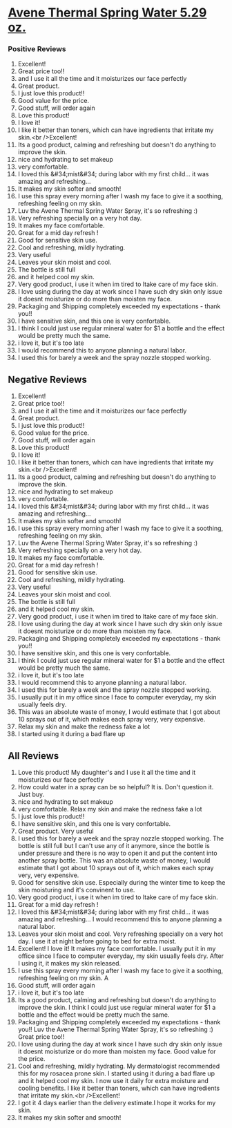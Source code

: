 # [Avene Thermal Spring Water 5.29 oz.](https://products.checkmycream.com/products/Avene-Thermal-Spring-Water-5.29-oz..html)

### Positive Reviews

<ol>
      <li>Excellent!</li>
      <li>Great price too!!</li>
      <li>and I use it all the time and it moisturizes our face perfectly</li>
      <li>Great product.</li>
      <li>I just love this product!!</li>
      <li>Good value for the price.</li>
      <li>Good stuff, will order again</li>
      <li>Love this product!  </li>
      <li>I love it!</li>
      <li>I like it better than toners, which can have ingredients that irritate my skin.&lt;br /&gt;Excellent!</li>
      <li>Its a good product, calming and refreshing but doesn&#x27;t do anything to improve the skin.</li>
      <li>nice and hydrating to set makeup</li>
      <li>very comfortable.</li>
      <li>I loved this &amp;#34;mist&amp;#34; during labor with my first child... it was amazing and refreshing...</li>
      <li>It makes my skin softer and smooth!</li>
      <li>I use this spray every morning after I wash my face to give it a soothing, refreshing feeling on my skin.</li>
      <li>Luv the Avene Thermal Spring Water Spray, it&#x27;s so refreshing :)</li>
      <li>Very refreshing specially on a very hot day.  </li>
      <li>It makes my face comfortable.</li>
      <li>Great for a mid day refresh !</li>
      <li>Good for sensitive skin use.</li>
      <li>Cool and refreshing, mildly hydrating.</li>
      <li>Very useful</li>
      <li>Leaves your skin moist and cool.</li>
      <li>The bottle is still full</li>
      <li>and it helped cool my skin.</li>
      <li>Very good product, i use it when im tired to ltake care of my face skin.</li>
      <li>I love using during the day at work since I have such dry skin only issue it doesnt moisturize or do more than moisten my face.  </li>
      <li>Packaging and Shipping completely exceeded my expectations - thank you!!</li>
      <li>I have sensitive skin, and this one is very confortable.</li>
      <li>I think I could just use regular mineral water for $1 a bottle and the effect would be pretty much the same.</li>
      <li>i love it, but it&#x27;s too late</li>
      <li>I would recommend this to anyone planning a natural labor.</li>
      <li>I used this for barely a week and the spray nozzle stopped working.</li>
</ol>


<h2>Negative Reviews</h2>
<ol>
<li> Excellent!</li>
<li> Great price too!!</li>
<li> and I use it all the time and it moisturizes our face perfectly</li>
<li> Great product.</li>
<li> I just love this product!!</li>
<li> Good value for the price.</li>
<li> Good stuff, will order again</li>
<li> Love this product!  </li>
<li> I love it!</li>
<li> I like it better than toners, which can have ingredients that irritate my skin.&lt;br /&gt;Excellent!</li>
<li> Its a good product, calming and refreshing but doesn&#x27;t do anything to improve the skin.</li>
<li> nice and hydrating to set makeup</li>
<li> very comfortable.</li>
<li> I loved this &amp;#34;mist&amp;#34; during labor with my first child... it was amazing and refreshing...</li>
<li> It makes my skin softer and smooth!</li>
<li> I use this spray every morning after I wash my face to give it a soothing, refreshing feeling on my skin.</li>
<li> Luv the Avene Thermal Spring Water Spray, it&#x27;s so refreshing :)</li>
<li> Very refreshing specially on a very hot day.  </li>
<li> It makes my face comfortable.</li>
<li> Great for a mid day refresh !</li>
<li> Good for sensitive skin use.</li>
<li> Cool and refreshing, mildly hydrating.</li>
<li> Very useful</li>
<li> Leaves your skin moist and cool.</li>
<li> The bottle is still full</li>
<li> and it helped cool my skin.</li>
<li> Very good product, i use it when im tired to ltake care of my face skin.</li>
<li> I love using during the day at work since I have such dry skin only issue it doesnt moisturize or do more than moisten my face.  </li>
<li> Packaging and Shipping completely exceeded my expectations - thank you!!</li>
<li> I have sensitive skin, and this one is very confortable.</li>
<li> I think I could just use regular mineral water for $1 a bottle and the effect would be pretty much the same.</li>
<li> i love it, but it&#x27;s too late</li>
<li> I would recommend this to anyone planning a natural labor.</li>
<li> I used this for barely a week and the spray nozzle stopped working.</li>
<li> I usually put it in my office since I face to computer everyday, my skin usually feels dry.</li>
<li> This was an absolute waste of money, I would estimate that I got about 10 sprays out of it, which makes each spray very, very expensive.</li>
<li> Relax my skin and make the redness fake a lot</li>
<li> I started using it during a bad flare up</li>
</ol>

<h2>All Reviews</h2>

<ol>
    <li> Love this product!  My daughter&#x27;s and I use it all the time and it moisturizes our face perfectly</li>
    <li> How could water in a spray can be so helpful? It is. Don&#x27;t question it. Just buy.</li>
    <li> nice and hydrating to set makeup</li>
    <li> very comfortable. Relax my skin and make the redness fake a lot</li>
    <li> I just love this product!!</li>
    <li> I have sensitive skin, and this one is very confortable.</li>
    <li> Great product. Very useful</li>
    <li> I used this for barely a week and the spray nozzle stopped working. The bottle is still full but I can&#x27;t use any of it anymore, since the bottle is under pressure and there is no way to open it and put the content into another spray bottle. This was an absolute waste of money, I would estimate that I got about 10 sprays out of it, which makes each spray very, very expensive.</li>
    <li> Good for sensitive skin use. Especially during the winter time to keep the skin moisturing and it&#x27;s convinent to use.</li>
    <li> Very good product, i use it when im tired to ltake care of my face skin.</li>
    <li> Great for a mid day refresh !</li>
    <li> I loved this &amp;#34;mist&amp;#34; during labor with my first child... it was amazing and refreshing... I would recommend this to anyone planning a natural labor.</li>
    <li> Leaves your skin moist and cool. Very refreshing specially on a very hot day.  I use it at night before going to bed for extra moist.</li>
    <li> Excellent! I love it! It makes my face comfortable. I usually put it in my office since I face to computer everyday, my skin usually feels dry. After I using it, it makes my skin released.</li>
    <li> I use this spray every morning after I wash my face to give it a soothing, refreshing feeling on my skin. A</li>
    <li> Good stuff, will order again</li>
    <li> i love it, but it&#x27;s too late</li>
    <li> Its a good product, calming and refreshing but doesn&#x27;t do anything to improve the skin. I think I could just use regular mineral water for $1 a bottle and the effect would be pretty much the same.</li>
    <li> Packaging and Shipping completely exceeded my expectations - thank you!! Luv the Avene Thermal Spring Water Spray, it&#x27;s so refreshing :) Great price too!!</li>
    <li> I love using during the day at work since I have such dry skin only issue it doesnt moisturize or do more than moisten my face.  Good value for the price.</li>
    <li> Cool and refreshing, mildly hydrating. My dermatologist recommended this for my rosacea prone skin. I started using it during a bad flare up and it helped cool my skin. I now use it daily for extra moisture and cooling benefits. I like it better than toners, which can have ingredients that irritate my skin.&lt;br /&gt;Excellent!</li>
    <li> I got it 4 days earlier than the delivery estimate.I hope it works for my skin.</li>
    <li> It makes my skin softer and smooth!</li>
</ol>





